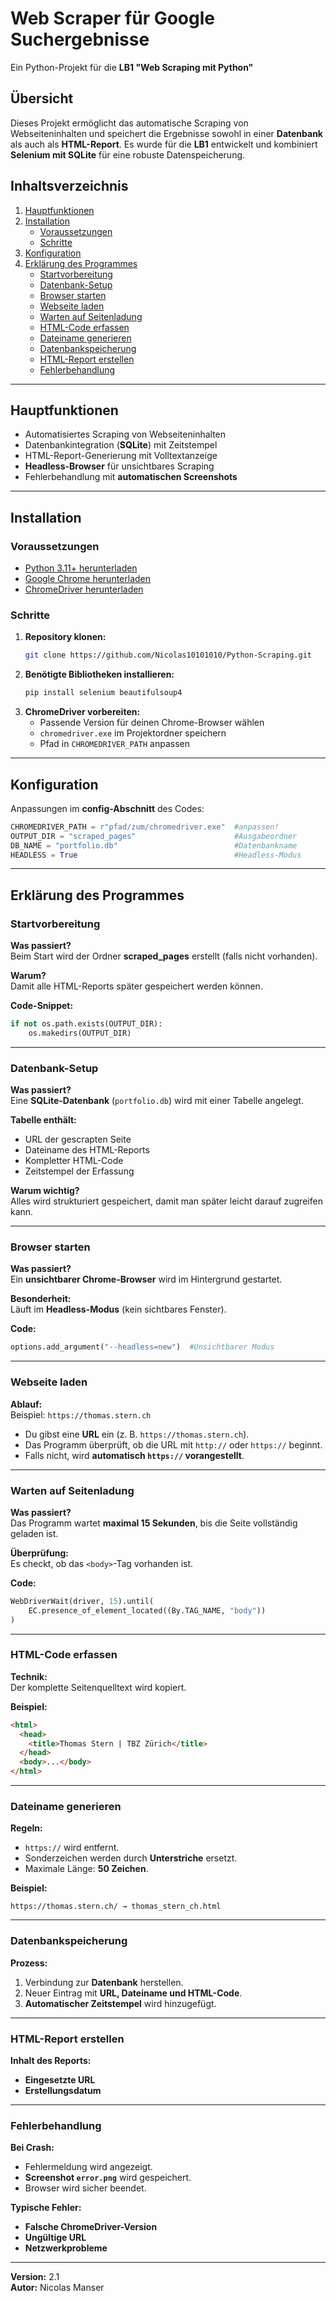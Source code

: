# **Web Scraper für Google Suchergebnisse**

Ein Python-Projekt für die **LB1 "Web Scraping mit Python"**

## **Übersicht**
Dieses Projekt ermöglicht das automatische Scraping von Webseiteninhalten und speichert die Ergebnisse sowohl in einer **Datenbank** als auch als **HTML-Report**. 
Es wurde für die **LB1** entwickelt und kombiniert **Selenium mit SQLite** für eine robuste Datenspeicherung.

## **Inhaltsverzeichnis**
1. [Hauptfunktionen](#hauptfunktionen)
2. [Installation](#installation)
   - [Voraussetzungen](#voraussetzungen)
   - [Schritte](#schritte)
3. [Konfiguration](#konfiguration)
4. [Erklärung des Programmes](#erklärung-des-programmes)
   - [Startvorbereitung](#startvorbereitung)
   - [Datenbank-Setup](#datenbank-setup)
   - [Browser starten](#browser-starten)
   - [Webseite laden](#webseite-laden)
   - [Warten auf Seitenladung](#warten-auf-seitenladung)
   - [HTML-Code erfassen](#html-code-erfassen)
   - [Dateiname generieren](#dateiname-generieren)
   - [Datenbankspeicherung](#datenbankspeicherung)
   - [HTML-Report erstellen](#html-report-erstellen)
   - [Fehlerbehandlung](#fehlerbehandlung)

---

## **Hauptfunktionen**
- Automatisiertes Scraping von Webseiteninhalten  
- Datenbankintegration (**SQLite**) mit Zeitstempel  
- HTML-Report-Generierung mit Volltextanzeige  
- **Headless-Browser** für unsichtbares Scraping  
- Fehlerbehandlung mit **automatischen Screenshots**  

---

## **Installation**

### **Voraussetzungen**
- [Python 3.11+ herunterladen](https://www.python.org/downloads/)
- [Google Chrome herunterladen](https://www.google.com/chrome/)
- [ChromeDriver herunterladen](https://sites.google.com/chromium.org/driver/)

### **Schritte**

1. **Repository klonen:**  
   ```bash
   git clone https://github.com/Nicolas10101010/Python-Scraping.git
   ```
2. **Benötigte Bibliotheken installieren:**  
   ```bash
   pip install selenium beautifulsoup4
   ```
3. **ChromeDriver vorbereiten:**
   - Passende Version für deinen Chrome-Browser wählen
   - `chromedriver.exe` im Projektordner speichern
   - Pfad in `CHROMEDRIVER_PATH` anpassen

---

## **Konfiguration**
Anpassungen im **config-Abschnitt** des Codes:

```python
CHROMEDRIVER_PATH = r"pfad/zum/chromedriver.exe"  #anpassen!
OUTPUT_DIR = "scraped_pages"                      #Ausgabeordner
DB_NAME = "portfolio.db"                          #Datenbankname
HEADLESS = True                                   #Headless-Modus
```

---

## **Erklärung des Programmes**

### **Startvorbereitung**
**Was passiert?**  
Beim Start wird der Ordner **scraped_pages** erstellt (falls nicht vorhanden).

**Warum?**  
Damit alle HTML-Reports später gespeichert werden können.

**Code-Snippet:**
```python
if not os.path.exists(OUTPUT_DIR):
    os.makedirs(OUTPUT_DIR)
```

---

### **Datenbank-Setup**
**Was passiert?**  
Eine **SQLite-Datenbank** (`portfolio.db`) wird mit einer Tabelle angelegt.

**Tabelle enthält:**  
- URL der gescrapten Seite  
- Dateiname des HTML-Reports  
- Kompletter HTML-Code  
- Zeitstempel der Erfassung  

**Warum wichtig?**  
Alles wird strukturiert gespeichert, damit man später leicht darauf zugreifen kann.

---

### **Browser starten**
**Was passiert?**  
Ein **unsichtbarer Chrome-Browser** wird im Hintergrund gestartet.

**Besonderheit:**  
Läuft im **Headless-Modus** (kein sichtbares Fenster).

**Code:**
```python
options.add_argument("--headless=new")  #Unsichtbarer Modus
```

---

### **Webseite laden**
**Ablauf:**  
Beispiel: `https://thomas.stern.ch`
- Du gibst eine **URL** ein (z. B. `https://thomas.stern.ch`).
- Das Programm überprüft, ob die URL mit `http://` oder `https://` beginnt.
- Falls nicht, wird **automatisch `https://` vorangestellt**.

---

### **Warten auf Seitenladung**
**Was passiert?**  
Das Programm wartet **maximal 15 Sekunden**, bis die Seite vollständig geladen ist.

**Überprüfung:**  
Es checkt, ob das `<body>`-Tag vorhanden ist.

**Code:**
```python
WebDriverWait(driver, 15).until(
    EC.presence_of_element_located((By.TAG_NAME, "body"))
)
```

---

### **HTML-Code erfassen**
**Technik:**  
Der komplette Seitenquelltext wird kopiert.

**Beispiel:**
```html
<html>
  <head>
    <title>Thomas Stern | TBZ Zürich</title>
  </head>
  <body>...</body>
</html>
```

---

### **Dateiname generieren**
**Regeln:**  
- `https://` wird entfernt.
- Sonderzeichen werden durch **Unterstriche** ersetzt.
- Maximale Länge: **50 Zeichen**.

**Beispiel:**
```
https://thomas.stern.ch/ → thomas_stern_ch.html
```

---

### **Datenbankspeicherung**
**Prozess:**  
1. Verbindung zur **Datenbank** herstellen.
2. Neuer Eintrag mit **URL, Dateiname und HTML-Code**.
3. **Automatischer Zeitstempel** wird hinzugefügt.

---

### **HTML-Report erstellen**
**Inhalt des Reports:**  
- **Eingesetzte URL**  
- **Erstellungsdatum**  

---

### **Fehlerbehandlung**
**Bei Crash:**  
- Fehlermeldung wird angezeigt.
- **Screenshot `error.png`** wird gespeichert.
- Browser wird sicher beendet.

**Typische Fehler:**  
- **Falsche ChromeDriver-Version**  
- **Ungültige URL**  
- **Netzwerkprobleme**  

---

**Version:** 2.1  
**Autor:** Nicolas Manser

